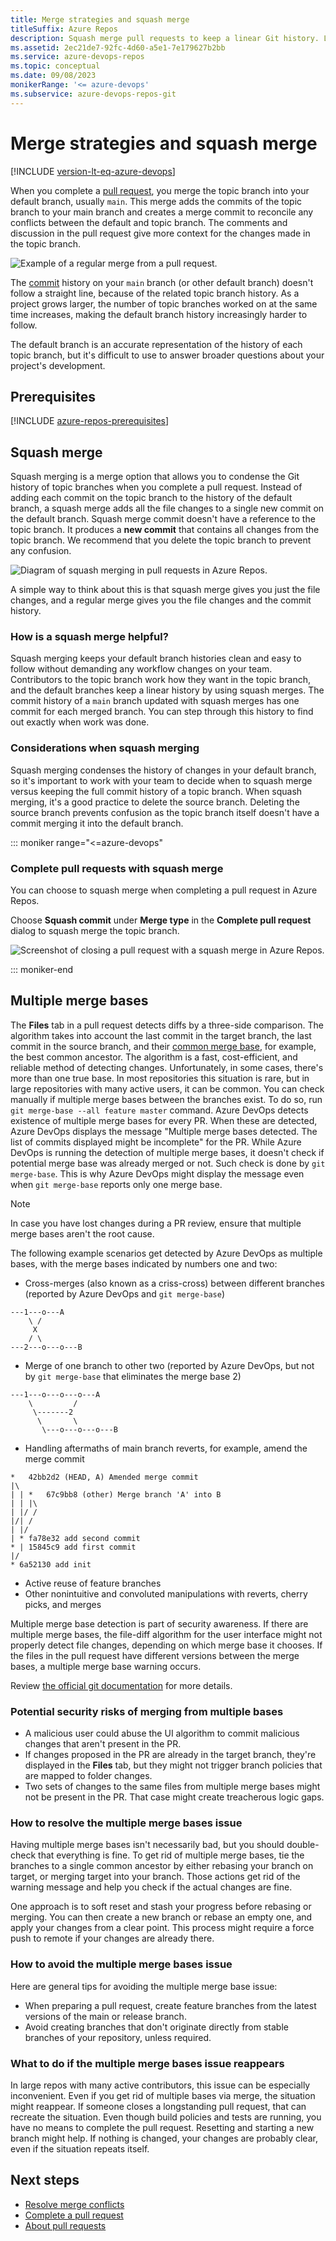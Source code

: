 ```yaml
---
title: Merge strategies and squash merge
titleSuffix: Azure Repos
description: Squash merge pull requests to keep a linear Git history. Learn about multiple merge base issues and prevention.
ms.assetid: 2ec21de7-92fc-4d60-a5e1-7e179627b2bb
ms.service: azure-devops-repos
ms.topic: conceptual
ms.date: 09/08/2023
monikerRange: '<= azure-devops'
ms.subservice: azure-devops-repos-git
---
```


# Merge strategies and squash merge

[!INCLUDE [version-lt-eq-azure-devops](../../includes/version-lt-eq-azure-devops.md)]

When you complete a [pull request](pull-requests.md), you merge the topic branch into your default branch, usually `main`. This merge adds the commits of the topic branch to your main branch and creates a merge commit to reconcile any conflicts between the default and topic branch. The comments and discussion in the pull request give more context for the changes made in the topic branch.

![Example of a regular merge from a pull request.](media/merging-with-squash/regular-branch-merge.png)

The [commit](commits.md) history on your `main` branch (or other default branch) doesn't follow a straight line, because of the related topic branch history. As a project grows larger, the number of topic branches worked on at the same time increases, making the default branch history increasingly harder to follow.

The default branch is an accurate representation of the history of each topic branch, but it's difficult to use to answer broader questions about your project's development.

## Prerequisites

[!INCLUDE [azure-repos-prerequisites](includes/azure-repos-prerequisites.md)]

## Squash merge

Squash merging is a merge option that allows you to condense the Git history of topic branches when you complete a pull request. Instead of adding each commit on the topic branch to the history of the default branch, a squash merge adds all the file changes to a single new commit on the default branch. Squash merge commit doesn't have a reference to the topic branch. It produces a **new commit** that contains all changes from the topic branch. We recommend that you delete the topic branch to prevent any confusion.

![Diagram of squash merging in pull requests in Azure Repos.](media/merging-with-squash/squash-branch-merge.png)

A simple way to think about this is that squash merge gives you just the file changes, and a regular merge gives you the file changes and the commit history. 

### How is a squash merge helpful?

Squash merging keeps your default branch histories clean and easy to follow without demanding any workflow changes on your team. Contributors to the topic branch work how they want in the topic branch, and the default branches keep a linear history by using squash merges. The commit history of a `main` branch updated with squash merges has one commit for each merged branch. You can step through this history to find out exactly when work was done.

### Considerations when squash merging

Squash merging condenses the history of changes in your default branch, so it's important to work with your team to decide when to squash merge versus keeping the full commit history of a topic branch. When squash merging, it's a good practice to delete the source branch. Deleting the source branch prevents confusion as the topic branch itself doesn't have a commit merging it into the default branch.

::: moniker range="<=azure-devops"
### Complete pull requests with squash merge

You can choose to squash merge when completing a pull request in Azure Repos.

Choose **Squash commit** under **Merge type** in the **Complete pull request** dialog to squash merge the topic branch.

![Screenshot of closing a pull request with a squash merge in Azure Repos.](media/merging-with-squash/squash-merge.png)

::: moniker-end

## Multiple merge bases

The **Files** tab in a pull request detects diffs by a three-side comparison. The algorithm takes into account the last commit in the target branch, the last commit in the source branch, and their [common merge base](https://git-scm.com/docs/git-merge-base), for example, the best common ancestor. The algorithm is a fast, cost-efficient, and reliable method of detecting changes. Unfortunately, in some cases, there's more than one true base. In most repositories this situation is rare, but in large repositories with many active users, it can be common. You can check manually if multiple merge bases between the branches exist. To do so, run ```git merge-base --all feature master``` command. Azure DevOps detects existence of multiple merge bases for every PR. When these are detected, Azure DevOps displays the message "Multiple merge bases detected. The list of commits displayed might be incomplete" for the PR. While Azure DevOps is running the detection of multiple merge bases, it  doesn't check if potential merge base was already merged or not. Such check is done by ```git merge-base```. This is why Azure DevOps might display the message even when ```git merge-base``` reports only one merge base.

> [!NOTE]
> In case you have lost changes during a PR review, ensure that multiple merge bases aren't the root cause.

The following example scenarios get detected by Azure DevOps as multiple bases, with the merge bases indicated by numbers one and two:

- Cross-merges (also known as a criss-cross) between different branches (reported by Azure DevOps and ```git merge-base```)
```
---1---o---A
    \ /
     X
    / \
---2---o---o---B
```
- Merge of one branch to other two (reported by Azure DevOps, but not by ```git merge-base``` that eliminates the merge base 2)
```
---1---o---o---o---A
    \         /
     \-------2
      \       \
       \---o---o---o---B
```
- Handling aftermaths of main branch reverts, for example, amend the merge commit
```
*   42bb2d2 (HEAD, A) Amended merge commit
|\  
| | *   67c9bb8 (other) Merge branch 'A' into B
| | |\  
| |/ /  
|/| /   
| |/    
| * fa78e32 add second commit
* | 15845c9 add first commit
|/  
* 6a52130 add init
```
- Active reuse of feature branches
- Other nonintuitive and convoluted manipulations with reverts, cherry picks, and merges

Multiple merge base detection is part of security awareness. If there are multiple merge bases, the file-diff algorithm for the user interface might not properly detect file changes, depending on which merge base it chooses. If the files in the pull request have different versions between the merge bases, a multiple merge base warning occurs.

Review [the official git documentation](https://git-scm.com/docs/git-merge-base) for more details.

### Potential security risks of merging from multiple bases

- A malicious user could abuse the UI algorithm to commit malicious changes that aren't present in the PR.
- If changes proposed in the PR are already in the target branch, they're displayed in the **Files** tab, but they might not trigger branch policies that are mapped to folder changes.
- Two sets of changes to the same files from multiple merge bases might not be present in the PR. That case might create treacherous logic gaps.

### How to resolve the multiple merge bases issue

Having multiple merge bases isn't necessarily bad, but you should double-check that everything is fine. To get rid of multiple merge bases, tie the branches to a single common ancestor by either rebasing your branch on target, or merging target into your branch. Those actions get rid of the warning message and help you check if the actual changes are fine.

One approach is to soft reset and stash your progress before rebasing or merging. You can then create a new branch or rebase an empty one, and apply your changes from a clear point. This process might require a force push to remote if your changes are already there.

### How to avoid the multiple merge bases issue

Here are general tips for avoiding the multiple merge base issue:

- When preparing a pull request, create feature branches from the latest versions of the main or release branch.
- Avoid creating branches that don't originate directly from stable branches of your repository, unless required.

### What to do if the multiple merge bases issue reappears

In large repos with many active contributors, this issue can be especially inconvenient. Even if you get rid of multiple bases via merge, the situation might reappear. If someone closes a longstanding pull request, that can recreate the situation. Even though build policies and tests are running, you have no means to complete the pull request. Resetting and starting a new branch might help. If nothing is changed, your changes are probably clear, even if the situation repeats itself.

## Next steps

- [Resolve merge conflicts](merging.md)
- [Complete a pull request](complete-pull-requests.md)
- [About pull requests](about-pull-requests.md)

